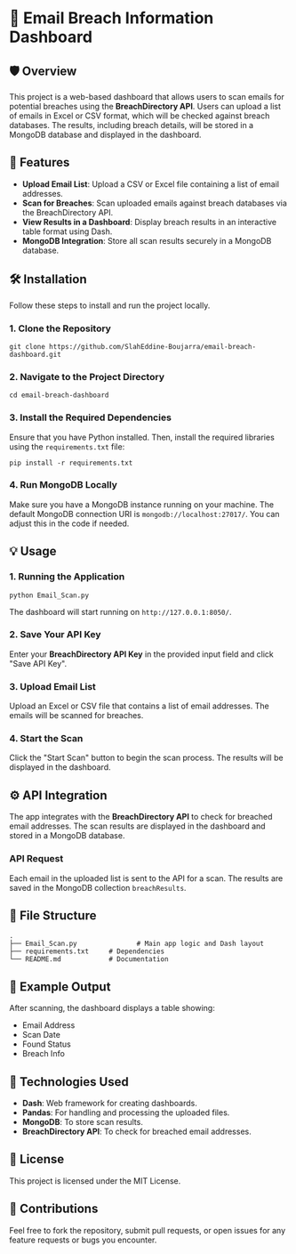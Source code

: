 <h1>📧 Email Breach Information Dashboard</h1>

<h2>🛡️ Overview</h2>
<p>
This project is a web-based dashboard that allows users to scan emails for potential breaches using the <strong>BreachDirectory API</strong>. Users can upload a list of emails in Excel or CSV format, which will be checked against breach databases. The results, including breach details, will be stored in a MongoDB database and displayed in the dashboard.
</p>

<h2>🚀 Features</h2>
<ul>
  <li><strong>Upload Email List</strong>: Upload a CSV or Excel file containing a list of email addresses.</li>
  <li><strong>Scan for Breaches</strong>: Scan uploaded emails against breach databases via the BreachDirectory API.</li>
  <li><strong>View Results in a Dashboard</strong>: Display breach results in an interactive table format using Dash.</li>
  <li><strong>MongoDB Integration</strong>: Store all scan results securely in a MongoDB database.</li>
</ul>

<h2>🛠️ Installation</h2>
<p>Follow these steps to install and run the project locally.</p>

<h3>1. Clone the Repository</h3>
<pre><code>git clone https://github.com/SlahEddine-Boujarra/email-breach-dashboard.git</code></pre>

<h3>2. Navigate to the Project Directory</h3>
<pre><code>cd email-breach-dashboard</code></pre>

<h3>3. Install the Required Dependencies</h3>
<p>Ensure that you have Python installed. Then, install the required libraries using the <code>requirements.txt</code> file:</p>
<pre><code>pip install -r requirements.txt</code></pre>

<h3>4. Run MongoDB Locally</h3>
<p>
Make sure you have a MongoDB instance running on your machine. The default MongoDB connection URI is <code>mongodb://localhost:27017/</code>. You can adjust this in the code if needed.
</p>

<h2>💡 Usage</h2>

<h3>1. Running the Application</h3>
<pre><code>python Email_Scan.py</code></pre>
<p>The dashboard will start running on <code>http://127.0.0.1:8050/</code>.</p>

<h3>2. Save Your API Key</h3>
<p>Enter your <strong>BreachDirectory API Key</strong> in the provided input field and click "Save API Key".</p>

<h3>3. Upload Email List</h3>
<p>Upload an Excel or CSV file that contains a list of email addresses. The emails will be scanned for breaches.</p>

<h3>4. Start the Scan</h3>
<p>Click the "Start Scan" button to begin the scan process. The results will be displayed in the dashboard.</p>

<h2>⚙️ API Integration</h2>
<p>The app integrates with the <strong>BreachDirectory API</strong> to check for breached email addresses. The scan results are displayed in the dashboard and stored in a MongoDB database.</p>

<h3>API Request</h3>
<p>Each email in the uploaded list is sent to the API for a scan. The results are saved in the MongoDB collection <code>breachResults</code>.</p>

<h2>📂 File Structure</h2>
<pre><code>.
├── Email_Scan.py               # Main app logic and Dash layout
├── requirements.txt     # Dependencies
└── README.md            # Documentation
</code></pre>

<h2>🌟 Example Output</h2>
<p>After scanning, the dashboard displays a table showing:</p>
<ul>
  <li>Email Address</li>
  <li>Scan Date</li>
  <li>Found Status</li>
  <li>Breach Info</li>
</ul>

<h2>🔧 Technologies Used</h2>
<ul>
  <li><strong>Dash</strong>: Web framework for creating dashboards.</li>
  <li><strong>Pandas</strong>: For handling and processing the uploaded files.</li>
  <li><strong>MongoDB</strong>: To store scan results.</li>
  <li><strong>BreachDirectory API</strong>: To check for breached email addresses.</li>
</ul>

<h2>📄 License</h2>
<p>This project is licensed under the MIT License.</p>

<h2>🤝 Contributions</h2>
<p>Feel free to fork the repository, submit pull requests, or open issues for any feature requests or bugs you encounter.</p>

